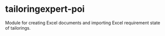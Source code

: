 # tailoringexpert-poi

Module for creating Excel documents and importing Excel requirement state of tailorings.

